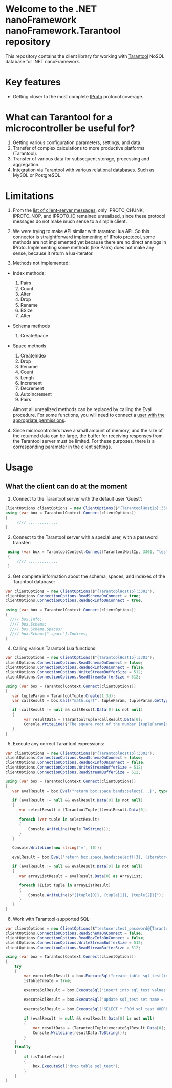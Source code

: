 # Welcome to the .NET nanoFramework nanoFramework.Tarantool repository

This repository contains the client library for working with [Tarantool](https://www.tarantool.io/en/) NoSQL database for .NET nanoFramework.

# Key features
 -  Getting closer to the most complete [IProto](https://www.tarantool.io/en/doc/latest/reference/internals/box_protocol/) protocol coverage.

# What can Tarantool for a microcontroller be useful for?

1. Getting various configuration parameters, settings, and data.
2. Transfer of complex calculations to more productive platforms (Tarantool).
3. Transfer of various data for subsequent storage, processing and aggregation.
4. Integration via Tarantool with various [relational databases](https://www.tarantool.io/en/doc/latest/reference/reference_rock/dbms/). Such as MySQL or PostgreSQL.

# Limitations

1. From the [list of client-server messages](https://www.tarantool.io/en/doc/latest/reference/internals/iproto/requests/), only IPROTO_CHUNK, IPROTO_NOP, and IPROTO_ID remained unrealized, since these protocol messages do not make much sense to a simple client.

2. We were trying to make API similar with tarantool lua API. So this connector is straightforward implementing of [IProto protocol](https://github.com/tarantool/tarantool/wiki/Binary-Protocol-v1.6/b9db62e848a0ec011416ffc53dcb2418467a0f0a?ysclid=m9x8u9airq740869903), some methods are not implemented yet because there are no direct analogs in IProto. Implementing some methods (like Pairs) does not make any sense, because it return a lua-iterator.
  
3. Methods not implemented:
* Index methods:
     1. Pairs
     2. Count
     3. Alter
     4. Drop
     5. Rename
     6. BSize
     7. Alter
 * Schema methods
     1. CreateSpace
 * Space methods
     1. CreateIndex
     2. Drop
     3. Rename
     4. Count
     5. Lengh
     6. Increment
     7. Decrement
     8. AutoIncrement
     9. Pairs

   Almost all unrealized methods can be replaced by calling the Eval procedure. For some functions, you will need to connect a [user with the appropriate permissions](https://www.tarantool.io/en/doc/latest/admin/access_control/).

4. Since microcontrollers have a small amount of memory, and the size of the returned data can be large, the buffer for receiving responses from the Tarantool server must be limited. For these purposes, there is a corresponding parameter in the client settings.

# Usage
## What the client can do at the moment

1. Connect to the Tarantool server with the default user 'Guest':
```csharp
ClientOptions clientOptions = new ClientOptions($"{TarantoolHostIp}:3301");
using (var box = TarantoolContext.Connect(clientOptions))
{
     //// .............
}
```

2. Connect to the Tarantool server with a special user, with a password transfer:
```csharp
 using (var box = TarantoolContext.Connect(TarantoolHostIp, 3301, "testuser", "test_password"))
 {
     //// .............
 }
```

3. Get complete information about the schema, spaces, and indexes of the Tarantool database:
 ```csharp
var clientOptions = new ClientOptions($"{TarantoolHostIp}:3301");
clientOptions.ConnectionOptions.ReadSchemaOnConnect = true;
clientOptions.ConnectionOptions.ReadBoxInfoOnConnect = true;

using (var box = TarantoolContext.Connect(clientOptions))
{
   //// box.Info;
   //// box.Schema;
   //// box.Schema.Spaces;
   //// box.Schema["_space"].Indices;
}
```

4. Calling various Tarantool Lua functions:
 ```csharp
var clientOptions = new ClientOptions($"{TarantoolHostIp}:3301");
clientOptions.ConnectionOptions.ReadSchemaOnConnect = false;
clientOptions.ConnectionOptions.ReadBoxInfoOnConnect = false;
clientOptions.ConnectionOptions.WriteStreamBufferSize = 512;
clientOptions.ConnectionOptions.ReadStreamBufferSize = 512;

using (var box = TarantoolContext.Connect(clientOptions))
{
    var tupleParam = TarantoolTuple.Create(1.3d);
    var callResult = box.Call("math.sqrt", tupleParam, tupleParam.GetType());

    if (callResult != null && callResult.Data[0] is not null)
    {
         var resultData = (TarantoolTuple)callResult.Data[0];
         Console.WriteLine($"The square root of the number {tupleParam[0]} is {resultData[0]}");
    }
}
```

5. Execute any correct Tarantool expressions:
```csharp
var clientOptions = new ClientOptions($"{TarantoolHostIp}:3301");
clientOptions.ConnectionOptions.ReadSchemaOnConnect = false;
clientOptions.ConnectionOptions.ReadBoxInfoOnConnect = false;
clientOptions.ConnectionOptions.WriteStreamBufferSize = 512;
clientOptions.ConnectionOptions.ReadStreamBufferSize = 512;

using (var box = TarantoolContext.Connect(clientOptions))
{
   var evalResult = box.Eval("return box.space.bands:select{...}", typeof(TarantoolTuple[][]));

   if (evalResult != null && evalResult.Data[0] is not null)
   {
      var selectResult = (TarantoolTuple[])evalResult.Data[0];
      
      foreach (var tuple in selectResult)
      {
          Console.WriteLine(tuple.ToString());
      }
   }

   Console.WriteLine(new string('=', 10));

   evalResult = box.Eval("return box.space.bands:select({3}, {iterator='GT', limit = 3})");

   if (evalResult != null && evalResult.Data[0] is not null)
   {
      var arrayListResult = evalResult.Data[0] as ArrayList;

      foreach (IList tuple in arrayListResult)
      {
          Console.WriteLine($"[{tuple[0]}, {tuple[1]}, {tuple[2]}]");
      }
   }
}
```

6. Work with Tarantool-supported SQL:
 ```csharp
var clientOptions = new ClientOptions($"testuser:test_password@{TarantoolHostIp}:3301");
clientOptions.ConnectionOptions.ReadSchemaOnConnect = false;
clientOptions.ConnectionOptions.ReadBoxInfoOnConnect = false;
clientOptions.ConnectionOptions.WriteStreamBufferSize = 512;
clientOptions.ConnectionOptions.ReadStreamBufferSize = 512;

using (var box = TarantoolContext.Connect(clientOptions))
{
     try
     {
         var executeSqlResult = box.ExecuteSql("create table sql_test(id int primary key, name text)");
         isTableCreate = true;

         executeSqlResult = box.ExecuteSql("insert into sql_test values (1, 'asdf'), (2, 'zxcv'), (3, 'qwer')");
   
         executeSqlResult = box.ExecuteSql("update sql_test set name = '1234' where id = 2");
   
         executeSqlResult = box.ExecuteSql("SELECT * FROM sql_test WHERE id = $1", typeof(TarantoolTuple[]), new SqlParameter(2, "$1"));

         if (evalResult != null && evalResult.Data[0] is not null)
         {
             var resultData = (TarantoolTuple)executeSqlResult.Data[0];
             Console.WriteLine(resultData.ToString());
         }
     }
     finally
     {
         if (isTableCreate)
         {
             box.ExecuteSql("drop table sql_test");
         }
     }
}
```
